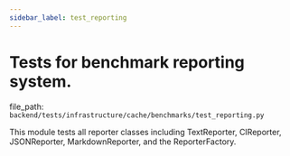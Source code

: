 ```yaml
---
sidebar_label: test_reporting
---
```


# Tests for benchmark reporting system.

  file_path: `backend/tests/infrastructure/cache/benchmarks/test_reporting.py`

This module tests all reporter classes including TextReporter, CIReporter,
JSONReporter, MarkdownReporter, and the ReporterFactory.
